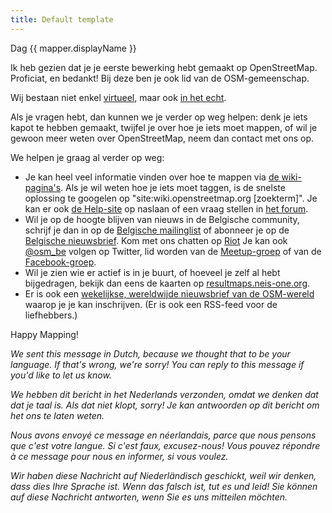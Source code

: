 ```yaml
---
title: Default template
---
```


Dag {{ mapper.displayName }}

Ik heb gezien dat je je eerste bewerking hebt gemaakt op OpenStreetMap. Proficiat, en bedankt! Bij deze ben je ook lid van de OSM-gemeenschap.

Wij bestaan niet enkel [virtueel](http://osm.be/), maar ook [in het echt](https://www.meetup.com/OpenStreetMap-Belgium/).

Als je vragen hebt, dan kunnen we je verder op weg helpen: denk je iets kapot te hebben gemaakt, twijfel je over hoe je iets moet mappen, of wil je gewoon meer weten over OpenStreetMap, neem dan contact met ons op.

We helpen je graag al verder op weg:

* Je kan heel veel informatie vinden over hoe te mappen via [de wiki-pagina's](https://wiki.openstreetmap.org/wiki/NL:Hoofdpagina). Als je wil weten hoe je iets moet taggen, is de snelste oplossing te googelen op "site:wiki.openstreetmap.org [zoekterm]". Je kan er ook [de Help-site](https://help.openstreetmap.org) op naslaan of een vraag stellen in [het forum](https://forum.openstreetmap.org/viewforum.php?id=29).
* Wil je op de hoogte blijven van nieuws in de Belgische community, schrijf je dan in op de [Belgische mailinglist](https://lists.openstreetmap.org/listinfo/talk-be) of abonneer je op de [Belgische nieuwsbrief](http://osm.us13.list-manage.com/subscribe?u=cc6632a49e784f67574e50269&id=5c2416bba6). Kom met ons chatten op [Riot](https://riot.im/app/#/group/+osmbe:matrix.org) Je kan ook [@osm_be](https://twitter.com/osm_be) volgen op Twitter, lid worden van de [Meetup-groep](https://www.meetup.com/OpenStreetMap-Belgium/) of van de [Facebook-groep](https://www.facebook.com/groups/1419016881706058/).
* Wil je zien wie er actief is in je buurt, of hoeveel je zelf al hebt bijgedragen, bekijk dan eens de kaarten op [resultmaps.neis-one.org](http://resultmaps.neis-one.org/).
* Er is ook een [wekelijkse, wereldwijde nieuwsbrief van de OSM-wereld](http://www.weeklyosm.eu/) waarop je je kan inschrijven. (Er is ook een RSS-feed voor de liefhebbers.)

Happy Mapping!

*We sent this message in Dutch, because we thought that to be your language. If that's wrong, we're sorry! You can reply to this message if you'd like to let us know.*

*We hebben dit bericht in het Nederlands verzonden, omdat we denken dat dat je taal is. Als dat niet klopt, sorry! Je kan antwoorden op dit bericht om het ons te laten weten.*

*Nous avons envoyé ce message en néerlandais, parce que nous pensons que c'est votre langue. Si c'est faux, excusez-nous! Vous pouvez répondre à ce message pour nous en informer, si vous voulez.*

*Wir haben diese Nachricht auf Niederländisch geschickt, weil wir denken, dass dies Ihre Sprache ist. Wenn das falsch ist, tut es und leid! Sie können auf diese Nachricht antworten, wenn Sie es uns mitteilen möchten.*
